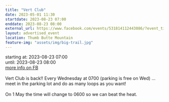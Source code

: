 ```yaml
---
title: "Vert Club"
date: 2023-05-01 11:30
startdate: 2023-08-23 07:00
enddate: 2023-08-23 08:00
external_url: https://www.facebook.com/events/531814112443086/?event_time_id=531814169109747
layout: advertised_event
location: Thumb Butte Mountain
feature-img: "assets/img/big-trail.jpg"
---
```


starting at: 2023-08-23 07:00<br>until: 2023-08-23 08:00<br><a href="https://www.facebook.com/events/531814112443086/?event_time_id=531814169109747">more info on FB</a><br><br>Vert Club is back!! Every Wednesday at 0700 (parking is free on Wed) … meet in the parking lot and do as many loops as you want!<br>
  <br>
  On 1 May the time will change to 0600 so we can beat the heat.<br>
  <br>
  
